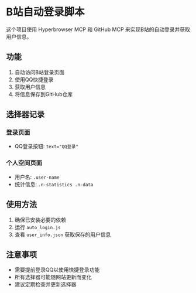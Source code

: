 # B站自动登录脚本

这个项目使用 Hyperbrowser MCP 和 GitHub MCP 来实现B站的自动登录并获取用户信息。

## 功能

1. 自动访问B站登录页面
2. 使用QQ快捷登录
3. 获取用户信息
4. 将信息保存到GitHub仓库

## 选择器记录

### 登录页面
- QQ登录按钮: `text="QQ登录"`

### 个人空间页面
- 用户名: `.user-name`
- 统计信息: `.n-statistics .n-data`

## 使用方法

1. 确保已安装必要的依赖
2. 运行 `auto_login.js`
3. 查看 `user_info.json` 获取保存的用户信息

## 注意事项

- 需要提前登录QQ以使用快捷登录功能
- 所有选择器可能随网站更新而变化
- 建议定期检查并更新选择器